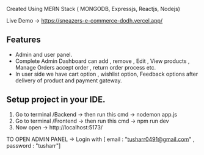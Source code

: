 Created Using MERN Stack ( MONGODB, Expressjs, Reactjs, Nodejs)

Live Demo -> https://sneazers-e-commerce-dodh.vercel.app/

<h2>Features </h2>
<ul>
  <li>Admin and user panel.</li>
  <li>Complete Admin Dashboard can add , remove , Edit , View  products , Manage Orders accept order , return order process etc.</li>
  <li>In user side we have cart option ,  wishlist option, Feedback options after delivery of product and payment gateway.</li>
</ul>

<h2>Setup project in your IDE.</h2>
<ol>
  <li>Go to terminal /Backend -> then run this cmd -> nodemon app.js</li>
  <li>Go to terminal /Frontend -> then run this cmd -> npm run dev</li>
  <li>Now open -> http://localhost:5173/ </li>
</ol>

 TO OPEN ADMIN PANEL ->  Login with [ email : "tusharr0491@gmail.com" , password : "tusharr"] 

